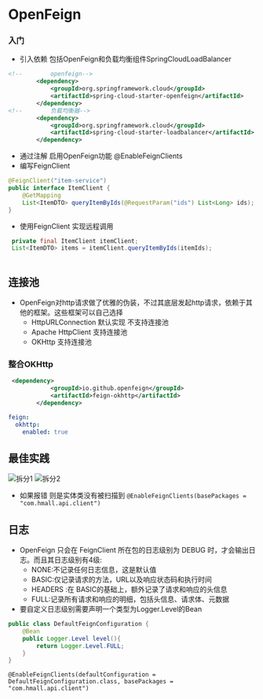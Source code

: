 # OpenFeign
### 入门
- 引入依赖 包括OpenFeign和负载均衡组件SpringCloudLoadBalancer
```xml
<!--        openfeign-->
        <dependency>
            <groupId>org.springframework.cloud</groupId>
            <artifactId>spring-cloud-starter-openfeign</artifactId>
        </dependency>
<!--        负载均衡器-->
        <dependency>
            <groupId>org.springframework.cloud</groupId>
            <artifactId>spring-cloud-starter-loadbalancer</artifactId>
        </dependency>
```
- 通过注解 启用OpenFeign功能
   @EnableFeignClients
- 编写FeignClient
```Java
@FeignClient("item-service")
public interface ItemClient {
    @GetMapping
    List<ItemDTO> queryItemByIds(@RequestParam("ids") List<Long> ids);
}

```
- 使用FeignClient 实现远程调用
```Java
 private final ItemClient itemClient;
 List<ItemDTO> items = itemClient.queryItemByIds(itemIds);
 
```
## 连接池
- OpenFeign对http请求做了优雅的伪装，不过其底层发起http请求，依赖于其他的框架。这些框架可以自己选择
  - HttpURLConnection 默认实现 不支持连接池
  - Apache HttpClient 支持连接池
  - OKHttp 支持连接池
### 整合OKHttp
```xml
 <dependency>
            <groupId>io.github.openfeign</groupId>
            <artifactId>feign-okhttp</artifactId>
        </dependency>
```
```yaml
feign:
  okhttp:
    enabled: true
```
## 最佳实践
![拆分1](拆分1)
![拆分2](拆分2)
- 如果报错 则是实体类没有被扫描到
`@EnableFeignClients(basePackages = "com.hmall.api.client")`
## 日志
- OpenFeign 只会在 FeignClient 所在包的日志级别为 DEBUG 时，才会输出日志。而且其日志级别有4级:
  - NONE:不记录任何日志信息，这是默认值
  - BASIC:仅记录请求的方法，URL以及响应状态码和执行时间
  - HEADERS :在 BASIC的基础上，额外记录了请求和响应的头信息
  - FULL:记录所有请求和响应的明细，包括头信息、请求体、元数据
- 要自定义日志级别需要声明一个类型为Logger.Level的Bean
```Java
public class DefaultFeignConfiguration {
    @Bean
    public Logger.Level level(){
        return Logger.Level.FULL;
    }
}

```
`@EnableFeignClients(defaultConfiguration = DefaultFeignConfiguration.class, basePackages = "com.hmall.api.client")`

